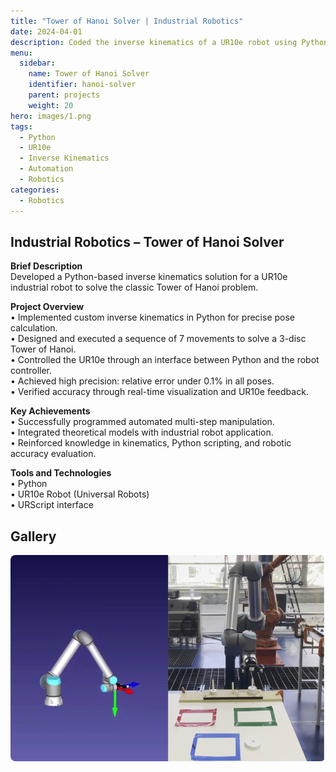 ```yaml
---
title: "Tower of Hanoi Solver | Industrial Robotics"
date: 2024-04-01
description: Coded the inverse kinematics of a UR10e robot using Python and tested it by solving a Tower of Hanoi with 7 movements where the relative error of the robot pose was under 0.1%.
menu:
  sidebar:
    name: Tower of Hanoi Solver
    identifier: hanoi-solver
    parent: projects
    weight: 20
hero: images/1.png
tags:
  - Python
  - UR10e
  - Inverse Kinematics
  - Automation
  - Robotics
categories:
  - Robotics
---
```


## Industrial Robotics – Tower of Hanoi Solver

**Brief Description**  
Developed a Python-based inverse kinematics solution for a UR10e industrial robot to solve the classic Tower of Hanoi problem.

**Project Overview**  
• Implemented custom inverse kinematics in Python for precise pose calculation.  
• Designed and executed a sequence of 7 movements to solve a 3-disc Tower of Hanoi.  
• Controlled the UR10e through an interface between Python and the robot controller.  
• Achieved high precision: relative error under 0.1% in all poses.  
• Verified accuracy through real-time visualization and UR10e feedback.

**Key Achievements**  
• Successfully programmed automated multi-step manipulation.  
• Integrated theoretical models with industrial robot application.  
• Reinforced knowledge in kinematics, Python scripting, and robotic accuracy evaluation.

**Tools and Technologies**  
• Python  
• UR10e Robot (Universal Robots)  
• URScript interface

## Gallery

<div style="display: grid; grid-template-columns: repeat(auto-fit, minmax(250px, 1fr)); gap: 10px;">
  <img src="images/1.png" alt="ur10" style="width: 100%; border-radius: 8px;">
</div>
